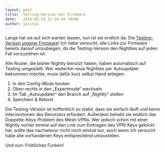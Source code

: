 ```yaml
---
layout: post
title:  Testing-Version der Firmware
date:   2014-03-24 21:16:44 +0200
author: jplitza
---
```


Lange hat sie auf sich warten lassen, nun ist sie endlich da: Die [Testing-Version unserer Firmware](https://downloads.bremen.freifunk.net/firmware/testing/)! Ich habe versucht, alle Links zur Firmware bereits darauf umzubiegen, da die Testing-Version den Nightlies auf jeden Fall vorzuziehen ist.

Alle Router, die bisher Nightly benutzt haben, haben automatisch auf Testing umgestellt. Wer weiterhin neue Nightlies per Autoupdater bekommen möchte, muss dafür kurz selbst Hand anlegen:

1. In den Config-Mode booten
2. Oben rechts in den „Expertmode“ wechseln
3. Im Tab „Autoupdater“ den Branch auf „Nightly“ stellen
4. Speichern & Reboot

Die Testing-Version ist hoffentlich so stabil, dass sie einfach läuft und keine Interventionen des Benutzers erfordert. Außerdem behebt sie endlich das Doppelte-Keys-Problem des Mesh-VPNs. Wer jedoch schon mit einer Nightly vorher einmal auf den Link zum Eintragen des VPN-Keys geklickt hat, sollte das nachwievor nicht noch einmal tun, auch wenn ich versucht habe alle vorhandenen Keys entsprechend umzustellen.

Und nun: Fröhliches Funken!
